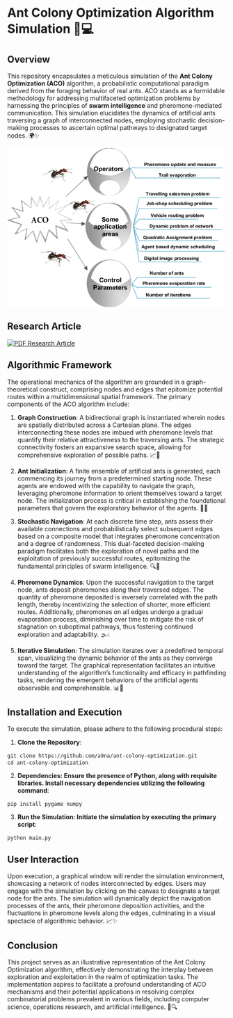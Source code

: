 # Ant Colony Optimization Algorithm Simulation 🐜💻

## Overview

This repository encapsulates a meticulous simulation of the **Ant Colony Optimization (ACO)** algorithm, a probabilistic computational paradigm derived from the foraging behavior of real ants. ACO stands as a formidable methodology for addressing multifaceted optimization problems by harnessing the principles of **swarm intelligence** and pheromone-mediated communication. This simulation elucidates the dynamics of artificial ants traversing a graph of interconnected nodes, employing stochastic decision-making processes to ascertain optimal pathways to designated target nodes. 🌍✨

<img src="Ant-Colony-Optimization-ACO-algorithm.png" alt="Ant Colony Optimization" width="500" />

## Research Article

[![PDF Research Article](https://img.shields.io/badge/PDF_Research_Article-blue)](ant-colony-optimization.pdf)




## Algorithmic Framework

The operational mechanics of the algorithm are grounded in a graph-theoretical construct, comprising nodes and edges that epitomize potential routes within a multidimensional spatial framework. The primary components of the ACO algorithm include:

1. **Graph Construction**: A bidirectional graph is instantiated wherein nodes are spatially distributed across a Cartesian plane. The edges interconnecting these nodes are imbued with pheromone levels that quantify their relative attractiveness to the traversing ants. The strategic connectivity fosters an expansive search space, allowing for comprehensive exploration of possible paths. 📈🔗

2. **Ant Initialization**: A finite ensemble of artificial ants is generated, each commencing its journey from a predetermined starting node. These agents are endowed with the capability to navigate the graph, leveraging pheromone information to orient themselves toward a target node. The initialization process is critical in establishing the foundational parameters that govern the exploratory behavior of the agents. 🐜🌐

3. **Stochastic Navigation**: At each discrete time step, ants assess their available connections and probabilistically select subsequent edges based on a composite model that integrates pheromone concentration and a degree of randomness. This dual-faceted decision-making paradigm facilitates both the exploration of novel paths and the exploitation of previously successful routes, epitomizing the fundamental principles of swarm intelligence. 🔍🎲

4. **Pheromone Dynamics**: Upon the successful navigation to the target node, ants deposit pheromones along their traversed edges. The quantity of pheromone deposited is inversely correlated with the path length, thereby incentivizing the selection of shorter, more efficient routes. Additionally, pheromones on all edges undergo a gradual evaporation process, diminishing over time to mitigate the risk of stagnation on suboptimal pathways, thus fostering continued exploration and adaptability. 🌫️💧

5. **Iterative Simulation**: The simulation iterates over a predefined temporal span, visualizing the dynamic behavior of the ants as they converge toward the target. The graphical representation facilitates an intuitive understanding of the algorithm’s functionality and efficacy in pathfinding tasks, rendering the emergent behaviors of the artificial agents observable and comprehensible. 📊🔄

## Installation and Execution

To execute the simulation, please adhere to the following procedural steps:

1. **Clone the Repository**:
```
git clone https://github.com/a9na/ant-colony-optimization.git
cd ant-colony-optimization
```
2. **Dependencies: Ensure the presence of Python, along with requisite libraries. Install necessary dependencies utilizing the following command**:
```
pip install pygame numpy
```
3. **Run the Simulation: Initiate the simulation by executing the primary script**:
```
python main.py
```

## User Interaction
Upon execution, a graphical window will render the simulation environment, showcasing a network of nodes interconnected by edges. Users may engage with the simulation by clicking on the canvas to designate a target node for the ants. The simulation will dynamically depict the navigation processes of the ants, their pheromone deposition activities, and the fluctuations in pheromone levels along the edges, culminating in a visual spectacle of algorithmic behavior. 📈✨

## Conclusion
This project serves as an illustrative representation of the Ant Colony Optimization algorithm, effectively demonstrating the interplay between exploration and exploitation in the realm of optimization tasks. The implementation aspires to facilitate a profound understanding of ACO mechanisms and their potential applications in resolving complex combinatorial problems prevalent in various fields, including computer science, operations research, and artificial intelligence. 🌟🔍
